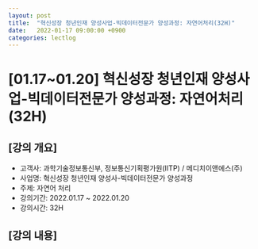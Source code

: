 ```yaml
---
layout: post
title:  "혁신성장 청년인재 양성사업-빅데이터전문가 양성과정: 자연어처리(32H)"
date:   2022-01-17 09:00:00 +0900
categories: lectlog
---
```


# [01.17~01.20] 혁신성장 청년인재 양성사업-빅데이터전문가 양성과정: 자연어처리(32H)

## [강의 개요]

* 고객사: 과학기술정보통신부, 정보통신기획평가원(IITP) / 메디치이앤에스(주)
* 사업명: 혁신성장 청년인재 양성사-빅데이터전문가 양성과정
* 주제: 자연어 처리
* 강의기간: 2022.01.17 ~ 2022.01.20
* 강의시간: 32H

## [강의 내용]